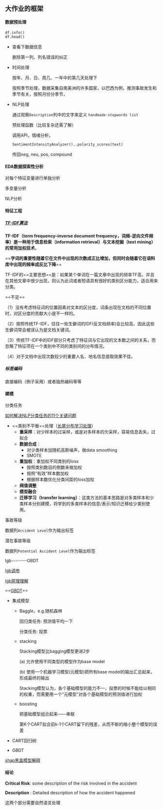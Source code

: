 ## 大作业的框架

#### 数据预处理

```python
df.info()
df.head()
```

- 查看下数据信息

  删除第一列、列名错误的纠正

- 时间处理

  按年、月、日、周几、一年中的第几天处理下

  按照季节处理，数据采集自南美洲的许多国家，以巴西为例，推测事故发生和季节有关，按照月份分季节，

- NLP处理

  通过观察`Description`列中的文字来定义 `handmade-stopwords list`

  预处理函数（比较复杂还需了解）

  调用API，情绪分析，

  ```python
  SentimentIntensityAnalyzer()..polarity_scores(text)
  ```

  传回neg, neu, pos, compound

#### EDA数据探索性分析

对每个特征变量进行单独分析

多变量分析

NLP分析

#### 特征工程

##### [TF-IDF算法](https://blog.csdn.net/asialee_bird/article/details/81486700)

 **TF-IDF（term frequency–inverse document frequency，词频-逆向文件频率）**是一种用于信息检索（information retrieval）与文本挖掘（text mining）的常用**加权技术**。

==**字词的重要性随着它在文件中出现的次数成正比增加，但同时会随着它在语料库中出现的频率成反比下降**==

TF-IDF的==主要思想==是：如果某个单词在一篇文章中出现的频率TF高，并且在其他文章中很少出现，则认为此词或者短语具有很好的类别区分能力，适合用来分类。

==不足==

（1）没有考虑特征词的位置因素对文本的区分度，词条出现在文档的不同位置时，对区分度的贡献大小是不一样的。

（2）按照传统TF-IDF，往往一些生僻词的IDF(反文档频率)会比较高、因此这些生僻词常会被误认为是文档关键词。

（3）传统TF-IDF中的IDF部分只考虑了特征词与它出现的文本数之间的关系，而忽略了特征项在一个类别中不同的类别间的分布情况。

（4）对于文档中出现次数较少的重要人名、地名信息提取效果不佳。

##### 标签编码

直接编码（例子采用）或者独热编码等等

#### 建模

分类任务

[如何解决NLP分类任务的11个关键问题](https://zhuanlan.zhihu.com/p/183852900)

- ==类别不平衡==处理（[长尾分布学习处理](https://www.zhihu.com/question/372186043/answer/1393735908)）
  - **重采样**：对少样本的过采样，或是对多样本的欠采样，容易信息丢失，过拟合
  - **数据合成**：
    - 对少类样本加随机高斯噪声，做data smoothing
    - SMOTE
  - **重加权**：重加权不同类别的loss
    - 按照类别数目的倒数来做加权
    - 按照“有效”样本数加权
    - 根据样本数优化分类间距的loss加权
  - **阀值调整**
  - **模型融合**
  - **迁移学习（transfer learning）**：这类方法的基本思路是对多类样本和少类样本分别建模，将学到的多类样本的信息/表示/知识迁移给少类别使用。

事故等级

数据列`Accident Level`作为输出标签

潜在事故等级

数据列`Potential Accident Level`作为输出标签

lgb--------GBDT

[lgb调参](https://blog.csdn.net/u012735708/article/details/83749703)

[lgb原理理解](https://zhuanlan.zhihu.com/p/99069186)

==[GBDT](https://zhuanlan.zhihu.com/p/144855223)==

- 集成模型

  - Baggle，e.g.随机森林

    回归类任务:  预测值平均一下

    分类任务: 投票

  - stacking

    Stacking模型比bagging模型更进2步

    (a) 允许使用不同类型的模型作为base model

    (b) 使用一个机器学习模型(元模型)把所有base model的输出汇总起来，形成最终的输出

    Stacking模型认为，各个基础模型的能力不一，投票的时候不能给以相同的权重，而需要用一个“元模型”对各个基础模型的预测值进行加权

  - boosting

    把基础模型组合起来——串联

    第K个CART拟合前k-1个CART留下的残差，从而不断的缩小整个模型的误差

- CART回归树

- GBDT

[shap黑盒模型解释](https://zhuanlan.zhihu.com/p/106320452)



#### 结论









**Critical Risk**: some description of the risk involved in the accident

<b>Description</b> : Detailed description of how the accident happened

这两个部分需要自然语言处理



